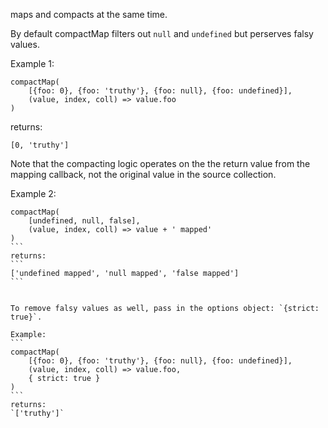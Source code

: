 maps and compacts at the same time.

By default compactMap filters out `null` and `undefined` but perserves falsy values.

Example 1:
```
compactMap(
    [{foo: 0}, {foo: 'truthy'}, {foo: null}, {foo: undefined}],
    (value, index, coll) => value.foo
)
```
returns:
```
[0, 'truthy']
```

Note that the compacting logic operates on the the return value from the mapping callback, not the original value in the source collection.

Example 2:
````
compactMap(
    [undefined, null, false],
    (value, index, coll) => value + ' mapped'
)
```
returns:
```
['undefined mapped', 'null mapped', 'false mapped']
```


To remove falsy values as well, pass in the options object: `{strict: true}`.

Example:
```
compactMap(
    [{foo: 0}, {foo: 'truthy'}, {foo: null}, {foo: undefined}],
    (value, index, coll) => value.foo,
    { strict: true }
)
```
returns:
`['truthy']`

